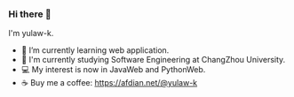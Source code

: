 ### Hi there 👋
I'm yulaw-k.

- 🌱 I’m currently learning web application.
- :school: I'm currently studying Software Engineering at ChangZhou University.
- :computer: My interest is now in JavaWeb and PythonWeb.
- :coffee: Buy me a coffee: https://afdian.net/@yulaw-k

